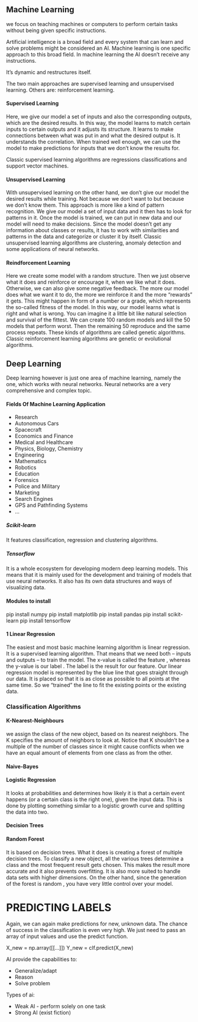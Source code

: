 ## Machine Learning

we focus on teaching machines or computers to perform certain tasks without being given specific instructions.

Artificial intelligence is a broad field and every system that can learn and solve problems might be considered an AI. Machine learning is one specific approach to this broad field. In machine learning the AI doesn’t receive any instructions.

It’s dynamic and restructures itself.

The two main approaches are supervised learning and unsupervised learning.
Others are: reinforcement learning.

#### Supervised Learning

Here, we give our model a set of inputs and also the corresponding outputs, which are the desired results. In this way, the model learns to match certain inputs to certain outputs and it adjusts its structure. It learns to make connections between what was put in and what the desired output is. It understands the correlation. When trained well enough, we can use the model to make predictions for inputs that we don’t know the results for.

Classic supervised learning algorithms are regressions classifications and support vector machines.

#### Unsupervised Learning

With unsupervised learning on the other hand, we don’t give our model the desired results while training. Not because we don’t want to but because we don’t know them. This approach is more like a kind of pattern recognition. We give our model a set of input data and it then has to look for patterns in it.
Once the model is trained, we can put in new data and our model will need to make decisions.
Since the model doesn’t get any information about classes or results, it has to work with similarities and patterns in the data and categorize or cluster it by itself.
Classic unsupervised learning algorithms are clustering, anomaly detection and some applications of neural networks.

#### Reindforcement Learning

Here we create some model with a random structure. Then we just observe what it does and reinforce or encourage it, when we like what it does. Otherwise, we can also give some negative feedback. The more our model does what we want it to do, the more we reinforce it and the more “rewards” it gets. This might happen in form of a number or a grade, which represents the so-called fitness of the model. 
In this way, our model learns what is right and what is wrong. You can imagine it a little bit like natural selection and survival of the fittest. We can create 100 random models and kill the 50 models that perform worst. Then the remaining 50 reproduce and the same process repeats. These kinds of algorithms are called genetic algorithms. 
Classic reinforcement learning algorithms are genetic or evolutional algorithms.

## Deep Learning

Deep learning however is just one area of machine learning, namely the one, which works with neural networks. Neural networks are a very comprehensive and complex topic.

#### Fields Of Machine Learning Application

- Research
- Autonomous Cars
- Spacecraft
- Economics and Finance
- Medical and Healthcare
- Physics, Biology, Chemistry
- Engineering
- Mathematics
- Robotics
- Education
- Forensics
- Police and Military
- Marketing
- Search Engines
- GPS and Pathfinding Systems
- ...

##### Scikit-learn

It features classification, regression and clustering algorithms.

##### Tensorflow

It is a whole ecosystem for developing modern deep learning models. This means that it is mainly used for the development and training of models that use neural networks. It also has its own data structures and ways of visualizing data.

#### Modules to install

pip install numpy
pip install matplotlib
pip install pandas
pip install scikit-learn
pip install tensorflow

#### 1 Linear Regression

The easiest and most basic machine learning algorithm is linear regression.
It is a supervised learning algorithm. That means that we need both – inputs and outputs – to train the model.
The x-value is called the feature , whereas the y-value is our
label . The label is the result for our feature. Our linear regression model is represented by the blue line that goes straight through our data. It is placed so that it is as close as possible to all points at the same time. So we “trained” the line to fit the existing points or the existing data.

### Classification Algorithms
#### K-Nearest-Neighbours

we assign the class of the new object, based on its nearest neighbors. The K specifies the amount of neighbors to look at. Notice that K shouldn’t be a multiple of the number of classes since it might cause conflicts when we have an equal amount of elements from one class as from the other.

#### Naive-Bayes

#### Logistic Regression
It looks at probabilities and determines how likely it is that a certain event
happens (or a certain class is the right one), given the input data. This is done
by plotting something similar to a logistic growth curve and splitting the data
into two.

#### Decision Trees

#### Random Forest
It is based on decision trees. What it does is creating a forest of multiple
decision trees. To classify a new object, all the various trees determine a class
and the most frequent result gets chosen. This makes the result more accurate
and it also prevents overfitting. It is also more suited to handle data sets with
higher dimensions. On the other hand, since the generation of the forest is
random , you have very little control over your model.

# PREDICTING LABELS
Again, we can again make predictions for new, unknown data. The chance of success in the classification is even very high. We just need to pass an array of input values and use the predict function.

X_new = np.array([[...]])
Y_new = clf.predict(X_new)



AI provide the capabilities to:
- Generalize/adapt
- Reason
- Solve problem

Types of ai:
* Weak AI - perform solely on one task
* Strong AI (exist fiction)
